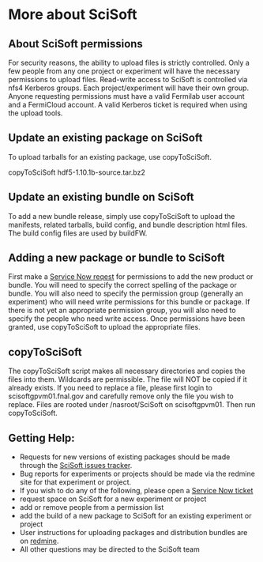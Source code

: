 # More about SciSoft

## About SciSoft permissions

For security reasons, the ability to upload files is strictly controlled. Only a few people from any one project or experiment will have the necessary permissions to upload files. Read-write access to SciSoft is controlled via nfs4 Kerberos groups. Each project/experiment will have their own group. Anyone requesting permissions must have a valid Fermilab user account and a FermiCloud account. A valid Kerberos ticket is required when using the upload tools.

## Update an existing package on SciSoft

To upload tarballs for an existing package, use copyToSciSoft.

copyToSciSoft hdf5-1.10.1b-source.tar.bz2

## Update an existing bundle on SciSoft

To add a new bundle release, simply use copyToSciSoft to upload the manifests, related tarballs, build config, and bundle description html files. The build config files are used by buildFW.

## Adding a new package or bundle to SciSoft

First make a [Service Now reqest](https://fermi.servicenowservices.com/nav_to.do?uri=%2Fservice_offering.do%3Fsys_id%3Dc548068a6fd81200c8b668826e3ee4ec%26sysparm_view%3Dess%26sysparm_affiliation%3D) for permissions to add the new product or bundle. You will need to specify the correct spelling of the package or bundle. You will also need to specify the permission group (generally an experiment) who will need write permissions for this bundle or package. If there is not yet an appropriate permission group, you will also need to specify the people who need write access. Once permissions have been granted, use copyToSciSoft to upload the appropriate files.

## copyToSciSoft

The copyToSciSoft script makes all necessary directories and copies the files into them. Wildcards are permissible. The file will NOT be copied if it already exists. If you need to replace a file, please first login to scisoftgpvm01.fnal.gov and carefully remove only the file you wish to replace. Files are rooted under /nasroot/SciSoft on scisoftgpvm01. Then run copyToSciSoft.

## Getting Help:

-   Requests for new versions of existing packages should be made through the [SciSoft issues tracker](https://cdcvs.fnal.gov/redmine/projects/scisoft/issues/new).
-   Bug reports for experiments or projects should be made via the redmine site for that experiment or project.
-    If you wish to do any of the following, please open a [Service Now ticket](https://fermi.servicenowservices.com/nav_to.do?uri=%2Fservice_offering.do%3Fsys_id%3Dc548068a6fd81200c8b668826e3ee4ec%26sysparm_view%3Dess%26sysparm_affiliation%3D)
   -    request space on SciSoft for a new experiment or project
   -    add or remove people from a permission list
   -    add the build of a new package to SciSoft for an existing experiment or project
-   User instructions for uploading packages and distribution bundles are on [redmine](https://cdcvs.fnal.gov/redmine/projects/scisoft/wiki/SciSoft).
-   All other questions may be directed to the SciSoft team




